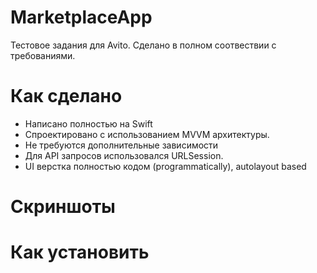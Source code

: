# MarketplaceApp

Тестовое задания для Avito.
Сделано в полном соотвествии с требованиями.

# Как сделано
- Написано полностью на Swift
- Спроектировано с использованием MVVM архитектуры.
- Не требуются дополнительные зависимости
- Для API запросов использовался URLSession.
- UI верстка полностью кодом (programmatically), autolayout based

# Скриншоты 




# Как установить



